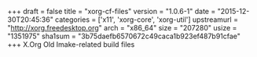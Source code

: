 +++
draft = false
title = "xorg-cf-files"
version = "1.0.6-1"
date = "2015-12-30T20:45:36"
categories = ['x11', 'xorg-core', 'xorg-util']
upstreamurl = "http://xorg.freedesktop.org"
arch = "x86_64"
size = "207280"
usize = "1351975"
sha1sum = "3b75daefb6570672c49caca1b923ef487b91cfae"
+++
X.Org Old Imake-related build files